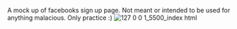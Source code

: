 A mock up of facebooks sign up page. Not meant or intended to be used for anything malacious. Only practice :)
![127 0 0 1_5500_index html](https://github.com/user-attachments/assets/a386f6a5-8ded-497f-86e8-02108f8ca752)
